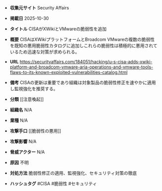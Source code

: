 - **収集元サイト**
Security Affairs

- **掲載日**
2025-10-30

- **タイトル**
CISAがXWikiとVMwareの脆弱性を追加

- **概要**
CISAはXWikiプラットフォームとBroadcom VMwareの複数の脆弱性を既知の悪用脆弱性カタログに追加しこれらの脆弱性は積極的に悪用されているため迅速な対策が求められる。

- **URL**
https://securityaffairs.com/184051/hacking/u-s-cisa-adds-xwiki-platform-and-broadcom-vmware-aria-operations-and-vmware-tools-flaws-to-its-known-exploited-vulnerabilities-catalog.html

- **備考**
CISAの更新は重要であり組織は対象製品の脆弱性修正を速やかに適用し監視強化を推奨する。

- **分類**
[[注意喚起]]

- **組織名**
N/A

- **業種**
N/A

- **攻撃手口**
[[脆弱性の悪用]]

- **攻撃影響**
N/A

- **脅威アクター**
N/A

- **原因**
不明

- **対処方法**
脆弱性修正の適用、監視強化、セキュリティ対策の徹底

- **ハッシュタグ**
#CISA #脆弱性 #セキュリティ
